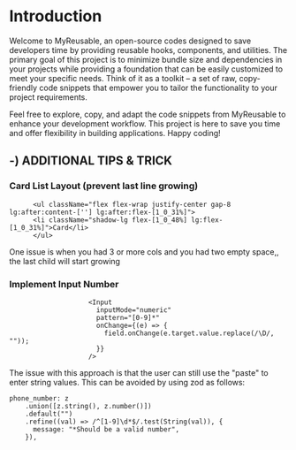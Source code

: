 # Introduction 
Welcome to MyReusable, an open-source codes designed to save developers time by providing reusable hooks, components, and utilities. The primary goal of this project is to minimize bundle size and dependencies in your projects while providing a foundation that can be easily customized to meet your specific needs. Think of it as a toolkit – a set of raw, copy-friendly code snippets that empower you to tailor the functionality to your project requirements.

Feel free to explore, copy, and adapt the code snippets from MyReusable to enhance your development workflow. This project is here to save you time and offer flexibility in building applications. Happy coding!

## -) ADDITIONAL TIPS & TRICK

### Card List Layout (prevent last line growing)
```
      <ul className="flex flex-wrap justify-center gap-8 lg:after:content-[''] lg:after:flex-[1_0_31%]">
      <li className="shadow-lg flex-[1_0_48%] lg:flex-[1_0_31%]">Card</li>
      </ul>
```
One issue is when you had 3 or more cols and you had two empty space,, the last child will start growing

### Implement Input Number 
```
                    <Input
                      inputMode="numeric"
                      pattern="[0-9]*"
                      onChange={(e) => {
                        field.onChange(e.target.value.replace(/\D/, ""));
                      }}
                    />
```
The issue with this approach is that the user can still use the "paste" to enter string values. This can be avoided by using zod as follows:
```
phone_number: z
    .union([z.string(), z.number()])
    .default("")
    .refine((val) => /^[1-9]\d*$/.test(String(val)), {
      message: "*Should be a valid number",
    }),
```

